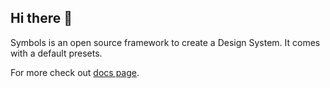 ## Hi there 👋

Symbols is an open source framework to create a Design System. It comes with a default presets. 

For more check out [docs page](https://docs.symbols.app/).
